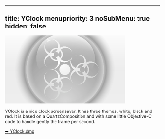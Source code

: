----- 
title: YClock
menupriority: 3
noSubMenu: true
hidden: false
-----


[ ![Screenshot](/Scratch/img/softwares/yclock/screenshot1.png 'screenshot') ][yclock]

YClock is a nice clock screensaver. 
It has three themes: white, black and red. 
It is based on a QuartzComposition and with some little Objective-C code to handle gently the frame per second.

[<span class="nicer">&#x27A5;</span> YClock.dmg][yclock]

[yclock]: /Scratch/files/YClock.dmg
